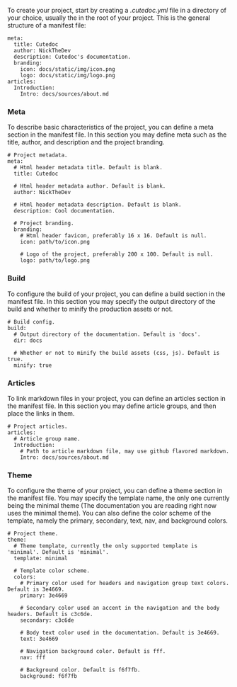 To create your project, start by creating a *.cutedoc.yml* file in a directory of your choice, usually
the in the root of your project. This is the general structure of a manifest file:
```
meta:
  title: Cutedoc
  author: NickTheDev
  description: Cutedoc's documentation.
  branding:
    icon: docs/static/img/icon.png
    logo: docs/static/img/logo.png
articles:
  Introduction:
    Intro: docs/sources/about.md
```
### Meta

To describe basic characteristics of the project, you can define a meta section in the manifest
file. In this section you may define meta such as the title, author, and description and the
project branding.
```
# Project metadata.
meta:
  # Html header metadata title. Default is blank.
  title: Cutedoc

  # Html header metadata author. Default is blank.
  author: NickTheDev

  # Html header metadata description. Default is blank.
  description: Cool documentation.

  # Project branding.
  branding:
    # Html header favicon, preferably 16 x 16. Default is null.
    icon: path/to/icon.png

    # Logo of the project, preferably 200 x 100. Default is null.
    logo: path/to/logo.png
```
### Build

To configure the build of your project, you can define a build section in the manifest file. In this section you may
specify the output directory of the build and whether to minify the production assets or not.
```
# Build config.
build:
  # Output directory of the documentation. Default is 'docs'.
  dir: docs

  # Whether or not to minify the build assets (css, js). Default is true.
  minify: true
```
### Articles

To link markdown files in your project, you can define an articles section in the manifest file.
In this section you may define article groups, and then place the links in them.
```
# Project articles.
articles:
  # Article group name.
  Introduction:
    # Path to article markdown file, may use github flavored markdown.
    Intro: docs/sources/about.md
```
### Theme
To configure the theme of your project, you can define a theme section in the manifest file.
You may specify the template name, the only one currently being the minimal theme (The
documentation you are reading right now uses the minimal theme). You can also
define the color scheme of the template, namely the primary, secondary, text, nav, and
background colors.
```
# Project theme.
theme:
  # Theme template, currently the only supported template is 'minimal'. Default is 'minimal'.
  template: minimal

  # Template color scheme.
  colors:
    # Primary color used for headers and navigation group text colors. Default is 3e4669.
    primary: 3e4669

    # Secondary color used an accent in the navigation and the body headers. Default is c3c6de.
    secondary: c3c6de

    # Body text color used in the documentation. Default is 3e4669.
    text: 3e4669

    # Navigation background color. Default is fff.
    nav: fff

    # Background color. Default is f6f7fb.
    background: f6f7fb
```